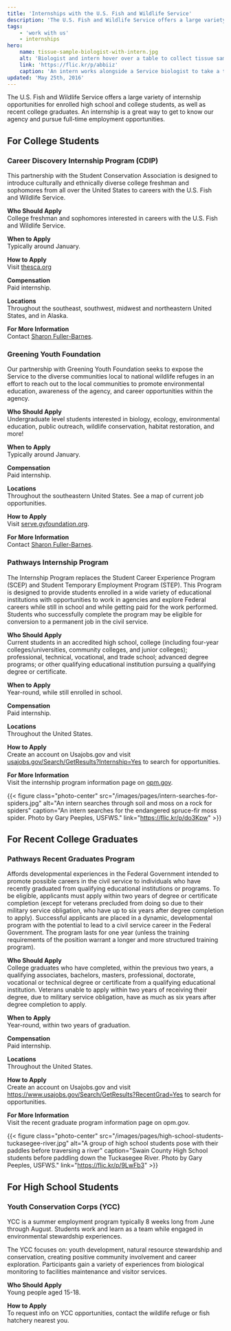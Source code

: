 ```yaml
---
title: 'Internships with the U.S. Fish and Wildlife Service'
description: 'The U.S. Fish and Wildlife Service offers a large variety of internship opportunities for enrolled high school and college students, as well as recent college graduates. An internship is a great way to get to know our agency and pursue full-time employment opportunities.'
tags:
    - 'work with us'
    - internships
hero:
    name: tissue-sample-biologist-with-intern.jpg
    alt: 'Biologist and intern hover over a table to collect tissue samples by headlamp'
    link: 'https://flic.kr/p/abbiiz'
    caption: 'An intern works alongside a Service biologist to take a tissue sample of a bat. Photo by Gary Peeples, USFWS.'
updated: 'May 25th, 2016'
---
```


The U.S. Fish and Wildlife Service offers a large variety of internship opportunities for enrolled high school and college students, as well as recent college graduates. An internship is a great way to get to know our agency and pursue full-time employment opportunities.

## For College Students

### Career Discovery Internship Program (CDIP)

This partnership with the Student Conservation Association is designed to introduce culturally and ethnically diverse college freshman and sophomores from all over the United States to careers with the U.S. Fish and Wildlife Service.

**Who Should Apply** <br>
College freshman and sophomores interested in careers with the U.S. Fish and Wildlife Service.

**When to Apply** <br>
Typically around January.

**How to Apply** <br>
Visit [thesca.org](http://www.thesca.org/)

**Compensation** <br>
Paid internship.

**Locations** <br>
Throughout the southeast, southwest, midwest and northeastern United States, and in Alaska.

**For More Information** <br>
Contact [Sharon Fuller-Barnes](mailto:sharon_fuller-barnes@fws.gov?Career+Discovery+Internship+Program).

### Greening Youth Foundation
Our partnership with Greening Youth Foundation seeks to expose the Service to the diverse communities local to national wildlife refuges in an effort to reach out to the local communities to promote environmental education, awareness of the agency, and career opportunities within the agency.

**Who Should Apply** <br>
Undergraduate level students interested in biology, ecology, environmental education, public outreach, wildlife conservation, habitat restoration, and more!

**When to Apply** <br>
Typically around January.

**Compensation** <br>
Paid internship.

**Locations** <br>
Throughout the southeastern United States. See a map of current job opportunities.

**How to Apply** <br>
Visit [serve.gyfoundation.org](http://serve.gyfoundation.org/).

**For More Information** <br>
Contact [Sharon Fuller-Barnes](sharon_fuller-barnes@fws.gov?subject=Greening+Youth+Foundation).

### Pathways Internship Program
The Internship Program replaces the Student Career Experience Program (SCEP) and Student Temporary Employment Program (STEP). This Program is designed to provide students enrolled in a wide variety of educational institutions with opportunities to work in agencies and explore Federal careers while still in school and while getting paid for the work performed. Students who successfully complete the program may be eligible for conversion to a permanent job in the civil service.

**Who Should Apply** <br>
Current students in an accredited high school, college (including four-year colleges/universities, community colleges, and junior colleges); professional, technical, vocational, and trade school; advanced degree programs; or other qualifying educational institution pursuing a qualifying degree or certificate.

**When to Apply** <br>
Year-round, while still enrolled in school.

**Compensation** <br>
Paid internship.

**Locations** <br>
Throughout the United States.

**How to Apply** <br>
Create an account on Usajobs.gov and visit [usajobs.gov/Search/GetResults?Internship=Yes](https://www.usajobs.gov/Search/GetResults?Internship=Yes) to search for opportunities.

**For More Information** <br>
Visit the internship program information page on [opm.gov](https://opm.gov).

{{< figure class="photo-center" src="/images/pages/intern-searches-for-spiders.jpg" alt="An intern searches through soil and moss on a rock for spiders" caption="An intern searches for the endangered spruce-fir moss spider. Photo by Gary Peeples, USFWS." link="https://flic.kr/p/do3Kpw" >}}

## For Recent College Graduates

### Pathways Recent Graduates Program
Affords developmental experiences in the Federal Government intended to promote possible careers in the civil service to individuals who have recently graduated from qualifying educational institutions or programs. To be eligible, applicants must apply within two years of degree or certificate completion (except for veterans precluded from doing so due to their military service obligation, who have up to six years after degree completion to apply). Successful applicants are placed in a dynamic, developmental program with the potential to lead to a civil service career in the Federal Government. The program lasts for one year (unless the training requirements of the position warrant a longer and more structured training program).

**Who Should Apply** <br>
College graduates who have completed, within the previous two years, a qualifying associates, bachelors, masters, professional, doctorate, vocational or technical degree or certificate from a qualifying educational institution. Veterans unable to apply within two years of receiving their degree, due to military service obligation, have as much as six years after degree completion to apply.

**When to Apply** <br>
Year-round, within two years of graduation.

**Compensation** <br>
Paid internship.

**Locations** <br>
Throughout the United States.

**How to Apply** <br>
Create an account on Usajobs.gov and visit https://www.usajobs.gov/Search/GetResults?RecentGrad=Yes to search for opportunities.

**For More Information** <br>
Visit the recent graduate program information page on opm.gov.

{{< figure class="photo-center" src="/images/pages/high-school-students-tuckasegee-river.jpg" alt="A group of high school students pose with their paddles before traversing a river" caption="Swain County High School students before paddling down the Tuckasegee River. Photo by Gary Peeples, USFWS." link="https://flic.kr/p/9LwFb3" >}}

## For High School Students

### Youth Conservation Corps (YCC)
YCC is a summer employment program typically 8 weeks long from June through August. Students work and learn as a team while engaged in environmental stewardship experiences.

The YCC focuses on: youth development, natural resource stewardship and conservation, creating positive community involvement and career exploration. Participants gain a variety of experiences from biological monitoring to facilities maintenance and visitor services.

**Who Should Apply** <br>
Young people aged 15-18.

**How to Apply** <br>
To request info on YCC opportunities, contact the wildlife refuge or fish hatchery nearest you.
